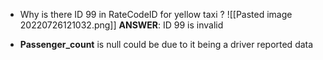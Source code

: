 - Why is there ID 99 in RateCodeID for yellow taxi ?
![[Pasted image 20220726121032.png]]
**ANSWER**: ID 99 is invalid


- **Passenger_count** is null could be due to it being a driver reported data

